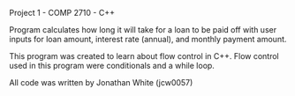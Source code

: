 Project 1 - COMP 2710 - C++

Program calculates how long it will take for a loan to be paid off with user inputs for
loan amount, interest rate (annual), and monthly payment amount.

This program was created to learn about flow control in C++. Flow control used in this
program were conditionals and a while loop.

All code was written by Jonathan White (jcw0057)
